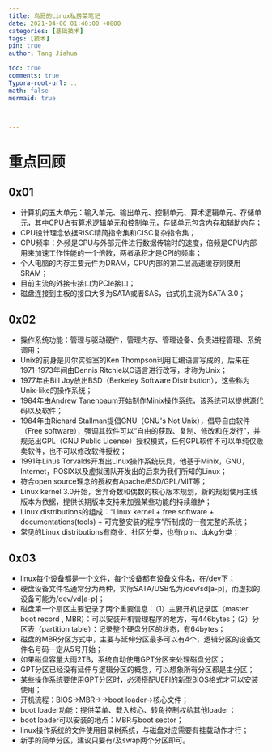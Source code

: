 ```yaml
---
title: 鸟哥的Linux私房菜笔记
date: 2021-04-06 01:40:00 +0800
categories: [基础技术]
tags: [技术]
pin: true
author: Tang Jiahua

toc: true
comments: true
Typora-root-url: ..
math: false
mermaid: true



---
```


# 重点回顾

## 0x01

- 计算机的五大单元：输入单元、输出单元、控制单元、算术逻辑单元、存储单元，其中CPU占有算术逻辑单元和控制单元，存储单元包含内存和辅助内存；
- CPU设计理念依据RISC精简指令集和CISC复杂指令集；
- CPU频率：外频是CPU与外部元件进行数据传输时的速度，倍频是CPU内部用来加速工作性能的一个倍数，两者承积才是CPI的频率；
- 个人电脑的内存主要元件为DRAM，CPU内部的第二层高速缓存则使用SRAM；
- 目前主流的外接卡接口为PCIe接口；
- 磁盘连接到主板的接口大多为SATA或者SAS，台式机主流为SATA 3.0；

## 0x02

- 操作系统功能：管理与驱动硬件，管理内存、管理设备、负责进程管理、系统调用；
- Unix的前身是贝尔实验室的Ken Thompson利用汇编语言写成的，后来在1971-1973年间由Dennis Ritchie以C语言进行改写，才称为Unix；
- 1977年由Bill Joy放出BSD（Berkeley Software Distribution），这些称为Unix-like的操作系统；
- 1984年由Andrew Tanenbaum开始制作Minix操作系统，该系统可以提供源代码以及软件；
- 1984年由Richard Stallman提倡GNU（GNU's Not Unix），倡导自由软件（Free software），强调其软件可以“自由的获取、复制、修改和在发行”，并规范出GPL（GNU Public License）授权模式，任何GPL软件不可以单纯仅贩卖软件，也不可以修改软件授权；
- 1991年Linus Torvalds开发出Linux操作系统玩具，他基于Minix，GNU，Internet，POSIX以及虚拟团队开发出的后来为我们所知的Linux；
- 符合open source理念的授权有Apache/BSD/GPL/MIT等；
- Linux kernel 3.0开始，舍弃奇数和偶数的核心版本规划，新的规划使用主线版本为依据，提供长期版本支持来加强某些功能的持续维护；
- Linux distributions的组成：“Linux kernel + free software + documentations(tools) + 可完整安装的程序”所制成的一套完整的系统；
- 常见的Linux distributions有商业、社区分类，也有rpm、dpkg分类；

## 0x03

- linux每个设备都是一个文件，每个设备都有设备文件名，在/dev下；
- 硬盘设备文件名通常分为两种，实际SATA/USB名为/dev/sd[a-p]，而虚拟的设备可能为/dev/vd[a-p]；
- 磁盘第一个扇区主要记录了两个重要信息：（1）主要开机记录区（master boot record , MBR）：可以安装开机管理程序的地方，有446bytes；（2）分区表（partition table）：记录整个硬盘分区的状态，有64bytes；
- 磁盘的MBR分区方式中，主要与延伸分区最多可以有4个，逻辑分区的设备文件名号码一定从5号开始；
- 如果磁盘容量大雨2TB，系统自动使用GPT分区来处理磁盘分区；
- GPT分区已经没有延伸与逻辑分区的概念，可以想象所有分区都是主分区；
- 某些操作系统要使用GPT分区时，必须搭配UEFI的新型BIOS格式才可以安装使用；
- 开机流程：BIOS->MBR->->boot loader->核心文件；
- boot loader功能：提供菜单、载入核心、转角控制权给其他loader；
- boot loader可以安装的地点：MBR与boot sector；
- linux操作系统的文件使用目录树系统，与磁盘对应需要有挂载动作才行；
- 新手的简单分区，建议只要有/及swap两个分区即可。